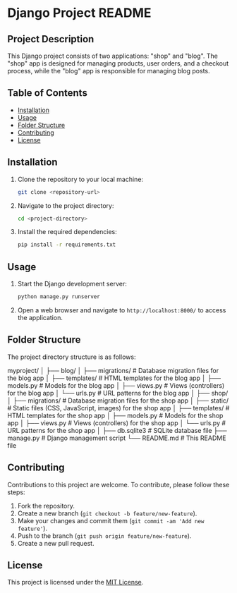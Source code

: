 # Django Project README

## Project Description
This Django project consists of two applications: "shop" and "blog". The "shop" app is designed for managing products, user orders, and a checkout process, while the "blog" app is responsible for managing blog posts.

## Table of Contents
- [Installation](#installation)
- [Usage](#usage)
- [Folder Structure](#folder-structure)
- [Contributing](#contributing)
- [License](#license)

## Installation
1. Clone the repository to your local machine:
    ```bash
    git clone <repository-url>
    ```
2. Navigate to the project directory:
    ```bash
    cd <project-directory>
    ```
3. Install the required dependencies:
    ```bash
    pip install -r requirements.txt
    ```

## Usage
1. Start the Django development server:
    ```bash
    python manage.py runserver
    ```
2. Open a web browser and navigate to `http://localhost:8000/` to access the application.

## Folder Structure
The project directory structure is as follows:

myproject/
│
├── blog/
│ ├── migrations/ # Database migration files for the blog app
│ ├── templates/ # HTML templates for the blog app
│ ├── models.py # Models for the blog app
│ ├── views.py # Views (controllers) for the blog app
│ └── urls.py # URL patterns for the blog app
│
├── shop/
│ ├── migrations/ # Database migration files for the shop app
│ ├── static/ # Static files (CSS, JavaScript, images) for the shop app
│ ├── templates/ # HTML templates for the shop app
│ ├── models.py # Models for the shop app
│ ├── views.py # Views (controllers) for the shop app
│ └── urls.py # URL patterns for the shop app
│
├── db.sqlite3 # SQLite database file
├── manage.py # Django management script
└── README.md # This README file


## Contributing
Contributions to this project are welcome. To contribute, please follow these steps:
1. Fork the repository.
2. Create a new branch (`git checkout -b feature/new-feature`).
3. Make your changes and commit them (`git commit -am 'Add new feature'`).
4. Push to the branch (`git push origin feature/new-feature`).
5. Create a new pull request.

## License
This project is licensed under the [MIT License](LICENSE).

